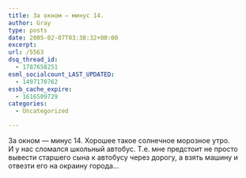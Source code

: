 ```yaml
---
title: За окном — минус 14.
author: Gray
type: posts
date: 2005-02-07T03:38:32+00:00
excerpt:
url: /5563
dsq_thread_id:
  - 1787658251
esml_socialcount_LAST_UPDATED:
  - 1497170762
essb_cache_expire:
  - 1616509729
categories:
  - Uncategorized

---
```








За окном &#8212; минус 14. Хорошее такое солнечное морозное утро.  
И у нас сломался школьный автобус. Т.е. мне предстоит не просто вывести старшего сына к автобусу через дорогу, а взять машину и отвезти его на окраину города&#8230;